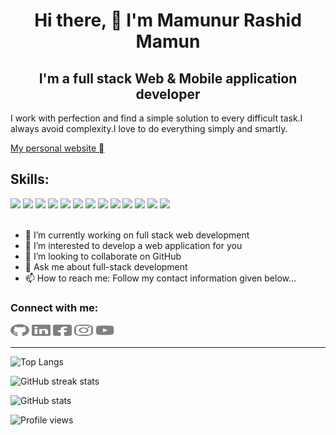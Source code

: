 <h1 align="center">Hi there, 👋 I'm Mamunur Rashid Mamun</h1>

<h2 align="center">I'm a full stack Web & Mobile application developer</h2>

<!-- I always love and respect the work of myself and others. I like to work hard all the time. I do not indulge in laziness at all. I always like to learn and teach something new. I always research to discover something new. -->

I work with perfection and find a simple solution to every difficult task.I always avoid complexity.I love to do everything simply and smartly.
<br>

[My personal website ](https://mrmamun.000webhostapp.com)

## Skills:

<span> 
  <img src="https://img.shields.io/badge/PHP-7175AA?style=for-the-badge&logo=php&logoColor=white">
  <img src="https://img.shields.io/badge/JavaScript-EAD41C?style=for-the-badge&logo=javascript&logoColor=black">
  <img src="https://img.shields.io/badge/Python-366C9C?style=for-the-badge&logo=Python&logoColor=F6C437">
  <img src="https://img.shields.io/badge/Java-4F7B99?style=for-the-badge&logo=java&logoColor=white">
  <img src="https://img.shields.io/badge/C%2B%2B-00599C?style=for-the-badge&logo=c%2B%2B&logoColor=white">
  <img src="https://img.shields.io/badge/C-00599C?style=for-the-badge&logo=c&logoColor=white">
  <img src="https://img.shields.io/badge/Dart-007BBE?style=for-the-badge&logo=dart&logoColor=white">
  <img src="https://img.shields.io/badge/Laravel-FF2D20?style=for-the-badge&logo=laravel&logoColor=white">
  <img src="https://img.shields.io/badge/React-5ED4F3?style=for-the-badge&logo=react&logoColor=black">
  <img src="https://img.shields.io/badge/Flutter-41C6F0?style=for-the-badge&logo=flutter&logoColor=white">
  <img src="https://img.shields.io/badge/HTML-E34F26?style=for-the-badge&logo=html5&logoColor=white">
  <img src="https://img.shields.io/badge/CSS-1572B6?style=for-the-badge&logo=css3&logoColor=white">
  <img src="https://img.shields.io/badge/Bootstrap-563D7C?style=for-the-badge&logo=bootstrap&logoColor=white">
</span><br /><br />

-   🔭 I’m currently working on full stack web development
-   🌱 I’m interested to develop a web application for you
-   👯 I’m looking to collaborate on GitHub
-   💬 Ask me about full-stack development
-   📫 How to reach me: Follow my contact information given below...

### Connect with me:

[<img src='./SVG/github-brands.svg' alt='github' height='20' width='30'>](https://github.com/mr-mamun-50) [<img src='./SVG/linkedin-brands.svg' alt='linkedin' height='20' width='30'>](https://www.linkedin.com/in/m-r-mamun/) [<img src='./SVG/facebook-square-brands.svg' alt='facebook' height='20' width='30'>](https://www.facebook.com/mamun20172018/) [<img src='./SVG/instagram-brands.svg' alt='instagram' height='20' width='30'>](https://www.instagram.com/mr_mamun___/) [<img src='./SVG/youtube-brands.svg' alt='YouTube' height='20' width='30'>](https://www.youtube.com/MamunurRashidMamun)

---

<!-- <a href='https://archiveprogram.github.com/'><img src='https://raw.githubusercontent.com/acervenky/animated-github-badges/master/assets/acbadge.gif' width='40' height='40'></a> <a href='https://docs.github.com/en/developers'><img src='https://raw.githubusercontent.com/acervenky/animated-github-badges/master/assets/devbadge.gif' width='40' height='40'></a> <a href='https://github.com/pricing'><img src='https://raw.githubusercontent.com/acervenky/animated-github-badges/master/assets/pro.gif' width='40' height='40'></a> <a href='https://stars.github.com/'><img src='https://raw.githubusercontent.com/acervenky/animated-github-badges/master/assets/starbadge.gif' width='35' height='35'></a> <a href='https://docs.github.com/en/github/supporting-the-open-source-community-with-github-sponsors'><img src='https://raw.githubusercontent.com/acervenky/animated-github-badges/master/assets/sponsorbadge.gif' width='35' height='35'></a> -->

![Top Langs](https://github-readme-stats.vercel.app/api/top-langs/?username=mr-mamun-50&layout=compact&theme=radical&hide=html,css,scss,hack&langs_count=11&card_width=445px&hide_border=true)

![GitHub streak stats](https://github-readme-streak-stats.herokuapp.com/?user=mr-mamun-50&theme=radical&hide_border=true)

![GitHub stats](https://github-readme-stats.vercel.app/api?username=mr-mamun-50&show_icons=true&count_private=true&theme=radical&hide_border=true)

<!-- ![GitHub Activity Graph](https://activity-graph.herokuapp.com/graph?username=mr-mamun-50) -->

![Profile views](https://gpvc.arturio.dev/mr-mamun-50)

<!-- [![trophy](https://github-profile-trophy.vercel.app/?username=mr-mamun-50)](https://github.com/ryo-ma/github-profile-trophy) -->

<!-- ![GitHub metrics](https://metrics.lecoq.io/mr-mamun-50) -->
